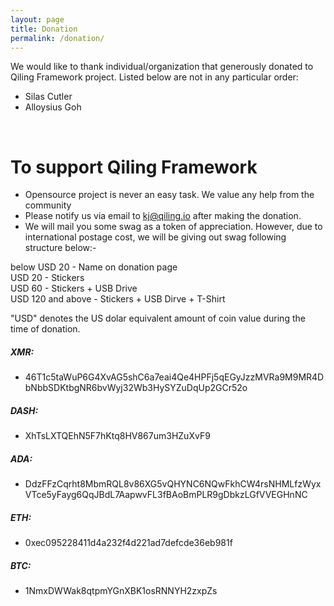 ```yaml
---
layout: page
title: Donation
permalink: /donation/
---
```

We would like to thank individual/organization that generously donated to Qiling Framework project. Listed below are not in any particular order:

- Silas Cutler
- Alloysius Goh



<br>
<h1>To support Qiling Framework</h1>

- Opensource project is never an easy task. We value any help from the community
- Please notify us via email to kj@qiling.io after making the donation.
- We will mail you some swag as a token of appreciation. However, due to international postage cost, we will be giving out swag following structure below:-

below USD 20 - Name on donation page<br>
USD 20 - Stickers<br>
USD 60 - Stickers + USB Drive<br>
USD 120 and above - Stickers + USB Dirve + T-Shirt

"USD" denotes the US dolar equivalent amount of coin value during the time of donation.




##### XMR: 
- 46T1c5taWuP6G4XvAG5shC6a7eai4Qe4HPFj5qEGyJzzMVRa9M9MR4DbNbbSDKtbgNR6bvWyj32Wb3HySYZuDqUp2GCr52o

##### DASH: 
- XhTsLXTQEhN5F7hKtq8HV867um3HZuXvF9

##### ADA: 
- DdzFFzCqrht8MbmRQL8v86XG5vQHYNC6NQwFkhCW4rsNHMLfzWyxVTce5yFayg6QqJBdL7AapwvFL3fBAoBmPLR9gDbkzLGfVVEGHnNC

##### ETH: 
- 0xec095228411d4a232f4d221ad7defcde36eb981f

##### BTC: 
- 1NmxDWWak8qtpmYGnXBK1osRNNYH2zxpZs
